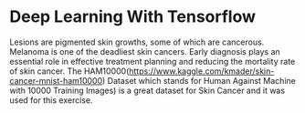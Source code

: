 # Deep Learning With Tensorflow
Lesions are pigmented skin growths, some of which are cancerous. Melanoma is one of the deadliest skin cancers. Early diagnosis plays an essential role in effective treatment planning and reducing the mortality rate of skin cancer.
The HAM10000(https://www.kaggle.com/kmader/skin-cancer-mnist-ham10000) Dataset which stands for Human Against Machine with 10000 Training Images) is a great dataset for Skin Cancer and it was used for this exercise.
